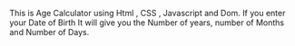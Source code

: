 This is Age Calculator using Html , CSS , Javascript and Dom.
If you enter your Date of Birth It will give you the Number of years, number of Months and Number of Days.